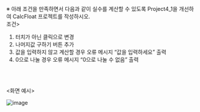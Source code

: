 ※ 아래 조건을 만족하면서 다음과 같이 실수를 계산할 수 있도록 Project4_1을 개선하여 CalcFloat 프로젝트를 작성하시오. 
</br>
조건>
1. 터치가 아닌 클릭으로 변경
2. 나머지값 구하기 버튼 추가
3. 값을 입력하지 않고 계산할 경우 오류 메시지 “값을 입력하세요” 출력
4. 0으로 나눌 경우 오류 메시지 “0으로 나눌 수 없음” 출력

</br>
</br>

<화면 예시>

![image](https://user-images.githubusercontent.com/33304898/82684741-103ddc00-9c8e-11ea-909a-f01da60e76c3.png)
